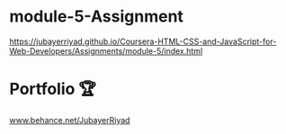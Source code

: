 # module-5-Assignment 

https://jubayerriyad.github.io/Coursera-HTML-CSS-and-JavaScript-for-Web-Developers/Assignments/module-5/index.html

# Portfolio 🏆
www.behance.net/JubayerRiyad

